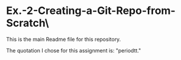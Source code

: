 # Ex.-2-Creating-a-Git-Repo-from-Scratch\

This is the main Readme file for this repository. 

The quotation I chose for this assignment is: "periodtt."